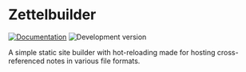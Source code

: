 # Zettelbuilder


[![Documentation](https://img.shields.io/badge/docs-green)](https://jollywatt.github.io/zettelbuilder/)
![Development version](https://img.shields.io/badge/dynamic/json?url=https%3A%2F%2Fgithub.com%2Fjollywatt%2Fzettelbuilder%2Fraw%2Fmain%2Fdeno.json&query=version&label=version&color=blue)

A simple static site builder with hot-reloading made for hosting cross-referenced notes in various file formats.
